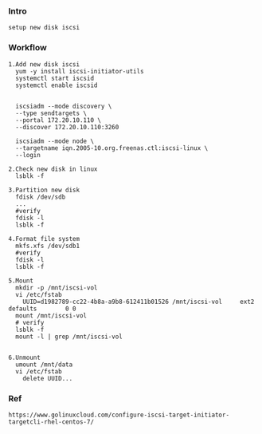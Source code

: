 ### Intro
    setup new disk iscsi
### Workflow
    1.Add new disk iscsi
      yum -y install iscsi-initiator-utils
      systemctl start iscsid
      systemctl enable iscsid


      iscsiadm --mode discovery \
      --type sendtargets \
      --portal 172.20.10.110 \
      --discover 172.20.10.110:3260

      iscsiadm --mode node \
      --targetname iqn.2005-10.org.freenas.ctl:iscsi-linux \
      --login

    2.Check new disk in linux
      lsblk -f

    3.Partition new disk
      fdisk /dev/sdb
      ...
      #verify
      fdisk -l
      lsblk -f

    4.Format file system
      mkfs.xfs /dev/sdb1
      #verify
      fdisk -l
      lsblk -f

    5.Mount
      mkdir -p /mnt/iscsi-vol
      vi /etc/fstab
        UUID=d1982789-cc22-4b8a-a9b8-612411b01526 /mnt/iscsi-vol     ext2     defaults        0 0
      mount /mnt/iscsi-vol
      # verify
      lsblk -f
      mount -l | grep /mnt/iscsi-vol
      
    
    6.Unmount
      umount /mnt/data
      vi /etc/fstab
        delete UUID...

### Ref
    https://www.golinuxcloud.com/configure-iscsi-target-initiator-targetcli-rhel-centos-7/

